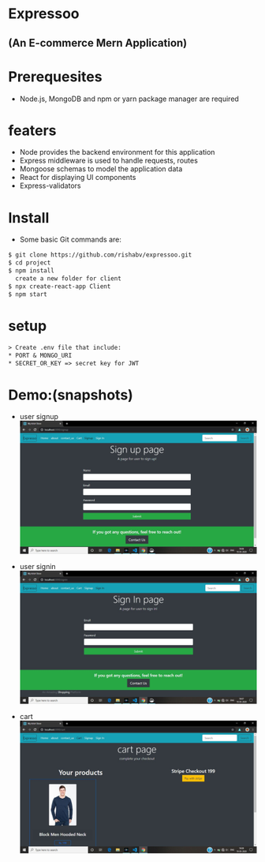 # Expressoo
## (An E-commerce Mern Application)

# Prerequesites
* Node.js, MongoDB and npm or yarn package manager are required

# featers 
* Node provides the backend environment for this application
* Express middleware is used to handle requests, routes
* Mongoose schemas to model the application data
* React for displaying UI components
* Express-validators

# Install
* Some basic Git commands are:

```
$ git clone https://github.com/rishabv/expressoo.git
$ cd project
$ npm install
  create a new folder for client
$ npx create-react-app Client
$ npm start

 ```

# setup
```
> Create .env file that include:
* PORT & MONGO_URI
* SECRET_OR_KEY => secret key for JWT
```
# Demo:(snapshots)

* user signup
![alt-text](/client/public/snaps/signup.jpg)

* user signin
![alt-text](/client/public/snaps/signin.jpg)

* cart 
![alt-text](/client/public/snaps/cart.jpg)


